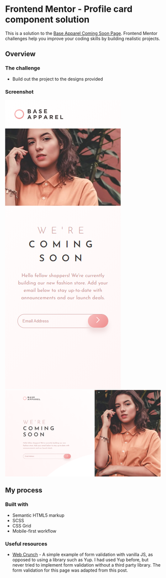 # Frontend Mentor - Profile card component solution

This is a solution to the [Base Apparel Coming Soon Page](https://www.frontendmentor.io/challenges/base-apparel-coming-soon-page-5d46b47f8db8a7063f9331a0). Frontend Mentor challenges help you improve your coding skills by building realistic projects.

## Overview

### The challenge

-   Build out the project to the designs provided

### Screenshot

![Mobile Screenshot](./images/mobile_screenshot.png?raw=true)
![Desktop Screenshot](./images/desktop_screenshot.png?raw=true)

## My process

### Built with

-   Semantic HTML5 markup
-   SCSS
-   CSS Grid
-   Mobile-first workflow

### Useful resources

-   [Web Crunch](https://web-crunch.com/posts/vanilla-javascript-form-validation) - A simple example of form validation with vanilla JS, as opposed to using a library such as Yup. I had used Yup before, but never tried to implement form validation without a third party library. The form validation for this page was adapted from this post.
